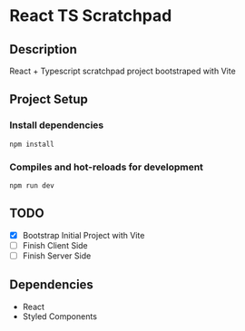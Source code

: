 # React TS Scratchpad

## Description
React + Typescript scratchpad project bootstraped with Vite

## Project Setup

### Install dependencies

`npm install`

### Compiles and hot-reloads for development

`npm run dev`

## TODO

- [X] Bootstrap Initial Project with Vite
- [ ] Finish Client Side
- [ ] Finish Server Side

## Dependencies
- React
- Styled Components